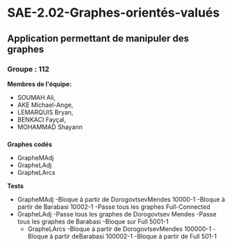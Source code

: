 # SAE-2.02-Graphes-orientés-valués
## Application permettant de manipuler des graphes  
### Groupe : 112

**Membres de l'équipe:**
- SOUMAH Ali, 
- AKE Michael-Ange, 
- LEMARQUIS Bryan, 
- BENKACI Fayçal, 
- MOHAMMAD Shayann

###
**Graphes codés**
- GrapheMAdj
- GrapheLAdj
- GrapheLArcs

**Tests**
- GrapheMAdj
  -Bloque à partir de DorogovtsevMendes 10000-1
  -Bloque à partir de Barabasi 10002-1
  -Passe tous les graphes Full-Connected
- GrapheLAdj
  -Passe tous les graphes de Dorogovtsev Mendes
  -Passe tous les graphes de Barabasi
  -Bloque sur Full 5001-1
  - GrapheLArcs
  -Bloque à partir de DorogovtsevMendes 100000-1
  -Bloque à partir deBarabasi 100002-1
  -Bloque à partir de Full 501-1

